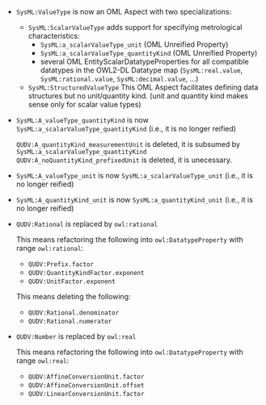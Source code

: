 - `SysML:ValueType` is now an OML Aspect with two specializations:
  - `SysML:ScalarValueType` adds support for specifying metrological characteristics:
     - `SysML:a_scalarValueType_unit` (OML Unreified Property)
     - `SysML:a_scalarValueType_quantityKind` (OML Unreified Property)
     - several OML EntityScalarDatatypeProperties for all compatible datatypes in the OWL2-DL Datatype map
       (`SysML:real.value`, `SysML:rational.value`, `SysML:decimal.value`, ...)
  - `SysML:StructuredValueType` This OML Aspect facilitates defining data structures but no unit/quantity kind.
     (unit and quantity kind makes sense only for scalar value types)
     
- `SysML:A_valueType_quantityKind` is now `SysML:a_scalarValueType_quantityKind` (i.e., it is no longer reified)
  
  `QUDV:A_quantityKind_measurementUnit` is deleted, it is subsumed by `SysML:a_scalarValueType_quantityKind`
  `QUDV:A_noQuantityKind_prefixedUnit` is deleted, it is unecessary.

- `SysML:A_valueType_unit` is now `SysML:a_scalarValueType_unit` (i.e., it is no longer reified)

- `SysML:A_quantityKind_unit` is now `SysML:a_quantityKind_unit` (i.e., it is no longer reified)

- `QUDV:Rational` is replaced by `owl:rational`

  This means refactoring the following into `owl:DatatypeProperty` with range `owl:rational`:
  
  - `QUDV:Prefix.factor`
  - `QUDV:QuantityKindFactor.exponent`
  - `QUDV:UnitFactor.exponent`
  
  This means deleting the following:
  - `QUDV:Rational.denominator`
  - `QUDV:Rational.numerator`
  
- `QUDV:Number` is replaced by `owl:real`

  This means refactoring the following into `owl:DatatypeProperty` with range `owl:real`:
  - `QUDV:AffineConversionUnit.factor`
  - `QUDV:AffineConversionUnit.offset`
  - `QUDV:LinearConversionUnit.factor`